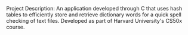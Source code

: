Project Description:
An application developed through C that uses hash tables to efficiently store and retrieve dictionary words for a quick spell checking of text files. Developed as part of Harvard University's CS50x course.
